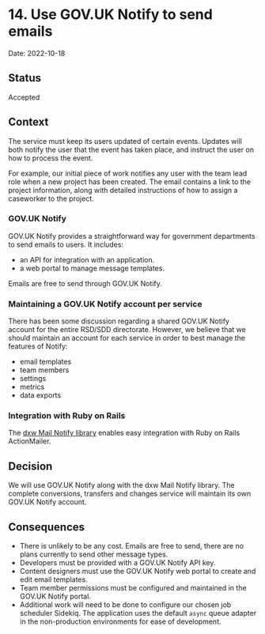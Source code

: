 # 14. Use GOV.UK Notify to send emails

Date: 2022-10-18

## Status

Accepted

## Context

The service must keep its users updated of certain events. Updates will both
notify the user that the event has taken place, and instruct the user on how to
process the event.

For example, our initial piece of work notifies any user with the team lead role
when a new project has been created. The email contains a link to the project
information, along with detailed instructions of how to assign a caseworker to
the project.

### GOV.UK Notify

GOV.UK Notify provides a straightforward way for government departments to send
emails to users. It includes:

- an API for integration with an application.
- a web portal to manage message templates.

Emails are free to send through GOV.UK Notify.

### Maintaining a GOV.UK Notify account per service

There has been some discussion regarding a shared GOV.UK Notify account for the
entire RSD/SDD directorate. However, we believe that we should maintain an
account for each service in order to best manage the features of Notify:

- email templates
- team members
- settings
- metrics
- data exports

### Integration with Ruby on Rails

The [dxw Mail Notify library](https://github.com/dxw/mail-notify) enables easy
integration with Ruby on Rails ActionMailer.

## Decision

We will use GOV.UK Notify along with the dxw Mail Notify library. The complete
conversions, transfers and changes service will maintain its own GOV.UK Notify
account.

## Consequences

- There is unlikely to be any cost. Emails are free to send, there are no plans
  currently to send other message types.
- Developers must be provided with a GOV.UK Notify API key.
- Content designers must use the GOV.UK Notify web portal to create and edit
  email templates.
- Team member permissions must be configured and maintained in the GOV.UK Notify
  portal.
- Additional work will need to be done to configure our chosen job scheduler
  Sidekiq. The application uses the default `async` queue adapter in the
  non-production environments for ease of development.
